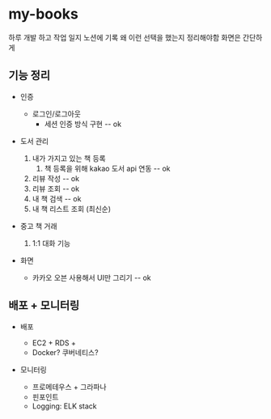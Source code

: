 # my-books

하루 개발 하고 작업 일지 노션에 기록
왜 이런 선택을 했는지 정리해야함
화면은 간단하게

## 기능 정리
 - 인증
   - 로그인/로그아웃
     - 세션 인증 방식 구현 -- ok    
 
 - 도서 관리
   1. 내가 가지고 있는 책 등록
      1. 책 등록을 위해 kakao 도서 api 연동 -- ok
   2. 리뷰 작성 -- ok
   3. 리뷰 조회 -- ok
   4. 내 책 검색 -- ok
   5. 내 책 리스트 조회 (최신순)

 - 중고 책 거래
   1. 1:1 대화 기능

 - 화면
   - 카카오 오븐 사용해서 UI만 그리기 -- ok

## 배포 + 모니터링
 - 배포
   - EC2 + RDS + 
   - Docker? 쿠버네티스?
 
 - 모니터링
   - 프로메테우스 + 그라파나
   - 핀포인트
   - Logging: ELK stack


